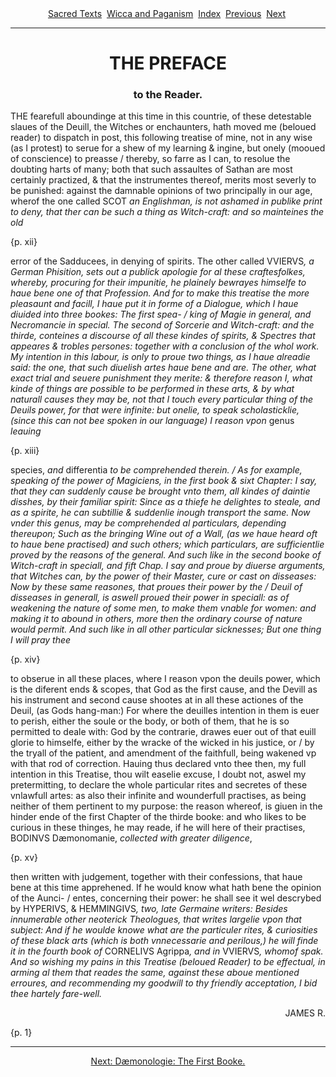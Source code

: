 <body>
 <center>
 <a href="../../index.htm">Sacred Texts</a> 
 <a href="../index.htm">Wicca and Paganism</a> 
 <a href="index.htm">Index</a> 
 <a href="kjd02.htm">Previous</a> 
 <a href="kjd04.htm">Next</a> 
 </center>
 <hr>
 <h1 align="CENTER">THE PREFACE</h1>
 <h3 align="CENTER">to the Reader.</h3>
 <i></i><p>THE fearefull aboundinge at this time in this countrie, of these detestable slaues of the Deuill, the Witches or enchaunters, hath moved me (beloued reader) to dispatch in post, this following treatise of mine, not in any wise (as I protest) to serue for a shew of my learning &amp; ingine, but onely (mooued of conscience) to preasse / thereby, so farre as I can, to resolue the doubting harts of many; both that such assaultes of Sathan are most certainly practized, &amp; that the instrumentes thereof, merits most severly to be punished: against the damnable opinions of two principally in our age, wherof the one called SCOT<i> an Englishman, is not ashamed in publike print to deny, that ther can be such a thing as Witch-craft: and so mainteines the old</i></p>
 <p>{p. xii}</p>
 <i></i><p>error of the Sadducees, in denying of spirits. The other called VVIERVS<i>, a German Phisition, sets out a publick apologie for al these craftesfolkes, whereby, procuring for their impunitie, he plainely bewrayes himselfe to haue bene one of that Profession. And for to make this treatise the more pleasaunt and facill, I haue put it in forme of a Dialogue, which I haue diuided into three bookes: The first spea- / king of Magie in general, and Necromancie in special. The second of Sorcerie and Witch-craft: and the thirde, conteines a discourse of all these kindes of spirits, &amp; Spectres that appeares &amp; trobles persones: together with a conclusion of the whol work. My intention in this labour, is only to proue two things, as I haue alreadie said: the one, that such diuelish artes haue bene and are. The other, what exact trial and seuere punishment they merite: &amp; therefore reason I, what kinde of things are possible to be performed in these arts, &amp; by what naturall causes they may be, not that I touch every particular thing of the Deuils power, for that were infinite: but onelie, to speak scholasticklie, (since this can not bee spoken in our language) I reason vpon</i> genus <i>leauing</i></p>
 <p>{p. xiii}</p>
 <i></i><p>species, <i>and</i> differentia <i>to be comprehended therein. / As for example, speaking of the power of Magiciens, in the first book &amp; sixt Chapter: I say, that they can suddenly cause be brought vnto them, all kindes of daintie disshes, by their familiar spirit: Since as a thiefe he delightes to steale, and as a spirite, he can subtillie &amp; suddenlie inough transport the same. Now vnder this genus, may be comprehended al particulars, depending thereupon; Such as the bringing Wine out of a Wall, (as we haue heard oft to haue bene practised) and such others; which particulars, are sufficientlie proved by the reasons of the general. And such like in the second booke of Witch-craft in speciall, and fift Chap. I say and proue by diuerse arguments, that Witches can, by the power of their Master, cure or cast on disseases: Now by these same reasones, that proues their power by the / Deuil of disseases in generall, is aswell proued their power in speciall: as of weakening the nature of some men, to make them vnable for women: and making it to abound in others, more then the ordinary course of nature would permit. And such like in all other particular sicknesses; But one thing I will pray thee</i></p>
 <p>{p. xiv}</p>
 <i></i><p>to obserue in all these places, where I reason vpon the deuils power, which is the diferent ends &amp; scopes, that God as the first cause, and the Devill as his instrument and second cause shootes at in all these actiones of the Deuil, (as Gods hang-man:) For where the deuilles intention in them is euer to perish, either the soule or the body, or both of them, that he is so permitted to deale with: God by the contrarie, drawes euer out of that euill glorie to himselfe, either by the wracke of the wicked in his justice, or / by the tryall of the patient, and amendment of the faithfull, being wakened vp with that rod of correction. Hauing thus declared vnto thee then, my full intention in this Treatise, thou wilt easelie excuse, I doubt not, aswel my pretermitting, to declare the whole particular rites and secretes of these vnlawfull artes: as also their infinite and wounderfull practises, as being neither of them pertinent to my purpose: the reason whereof, is giuen in the hinder ende of the first Chapter of the thirde booke: and who likes to be curious in these thinges, he may reade, if he will here of their practises, BODINVS Dæmonomanie, <i>collected with greater diligence</i>,</p>
 <p>{p. xv}</p>
 <i></i><p>then written with judgement, together with their confessions, that haue bene at this time apprehened. If he would know what hath bene the opinion of the Aunci- / entes, concerning their power: he shall see it wel descrybed by HYPERIVS, &amp; HEMMINGIVS<i>, two, late Germaine writers: Besides innumerable other neoterick Theologues, that writes largelie vpon that subject: And if he woulde knowe what are the particuler rites, &amp; curiosities of these black arts (which is both vnnecessarie and perilous,) he will finde it in the fourth book of </i>CORNELIVS Agrippa<i>, and in </i>VVIERVS<i>, whomof spak. And so wishing my pains in this Treatise (beloued Reader) to be effectual, in arming al them that reades the same, against these aboue mentioned erroures, and recommending my goodwill to thy friendly acceptation, I bid thee hartely fare-well.</i></p>
 <p align="RIGHT">JAMES R.</p>
 <p>{p. 1}</p>
 <hr>
 <center>
 <a href="kjd04.htm">Next: Dæmonologie: The First Booke.</a></center>
 </body>
